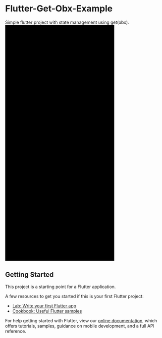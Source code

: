 # Flutter-Get-Obx-Example

Simple flutter project with state management using get(obx).
![Demo](https://github.com/Nay-Thit-Htoo/flutter-get-obx-exmple/blob/master/lib/SVID_20220127_211625_1.gif)

## Getting Started

This project is a starting point for a Flutter application.

A few resources to get you started if this is your first Flutter project:

- [Lab: Write your first Flutter app](https://flutter.dev/docs/get-started/codelab)
- [Cookbook: Useful Flutter samples](https://flutter.dev/docs/cookbook)

For help getting started with Flutter, view our
[online documentation](https://flutter.dev/docs), which offers tutorials,
samples, guidance on mobile development, and a full API reference.
